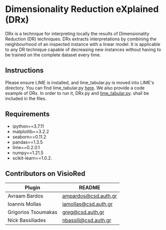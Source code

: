 # Dimensionality Reduction eXplained (DRx)

DRx is a technique for interpreting locally the results of Dimensionality Reduction (DR) techniques. DRx extracts interpretations by combining the neighbourhood of an inspected instance with a linear model. It is applicable to any DR technique capable of decreasing new instances without having to be trained on the complete dataset every time.





## Instructions
Please ensure LIME is installed, and lime_tabular.py is moved into LIME's directory. You can find lime_tabular.py [here](https://github.com/intelligence-csd-auth-gr/Interpretable-Predictive-Maintenance/blob/master/TEDS_RUL/lime_tabular.py).
We also provide a code example of DRx. In order to run it, DRx.py and [lime_tabular.py](https://github.com/intelligence-csd-auth-gr/Interpretable-Predictive-Maintenance/blob/master/TEDS_RUL/lime_tabular.py). shall be included in the files.

## Requirements
- ipython==3.7.11
- matplotlib==3.2.2
- seaborn==0.11.2
- pandas==1.3.5
- lime==0.2.0.1
- numpy==1.21.5
- scikit-learn==1.0.2.


## Contributors on VisioRed
| Plugin | README |
| ------ | ------ |
| Avraam Bardos | ampardos@csd.auth.gr |
| Ioannis Mollas | iamollas@csd.auth.gr |
| Grigorios Tsoumakas | greg@csd.auth.gr |
| Nick Bassiliades | nbassili@csd.auth.gr |